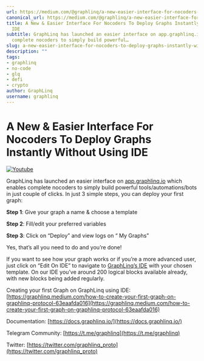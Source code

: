 ```yaml
---
url: https://medium.com/@graphlinq/a-new-easier-interface-for-nocoders-to-deploy-graphs-instantly-without-using-ide-fd7caa539447
canonical_url: https://medium.com/@graphlinq/a-new-easier-interface-for-nocoders-to-deploy-graphs-instantly-without-using-ide-fd7caa539447
title: A New & Easier Interface For Nocoders To Deploy Graphs Instantly Without Using
  IDE
subtitle: GraphLinq has launched an easier interface on app.graphlinq.io which enables
  complete nocoders to simply build powerful…
slug: a-new-easier-interface-for-nocoders-to-deploy-graphs-instantly-without-using-ide
description: ""
tags:
- graphlinq
- no-code
- glq
- defi
- crypto
author: GraphLinq
username: graphlinq
---
```


# A New & Easier Interface For Nocoders To Deploy Graphs Instantly Without Using IDE

[![Youtube](https://img.youtube.com/vi/VQn8hKl-BWM/hqdefault.jpg)](https://www.youtube.com/watch?v=VQn8hKl-BWM)

GraphLinq has launched an easier interface on [app.graphlinq.io](https://app.graphlinq.io/) which enables complete nocoders to simply build powerful tools/automations/bots in just couple of clicks. In just 3 simple steps, you can deploy your first graph:

**Step 1**: Give your graph a name & choose a template

**Step 2**: Fill/edit your preferred variables

**Step 3**: Click on “Deploy” and view logs on “ My Graphs”

Yes, that’s all you need to do and you’re done!

If you want to see how your graph works or if you’re a more advanced user, just click on “Edit On IDE” to navigate to [GraphLinq’s IDE](https://ide.graphlinq.io/) with your chosen template. On our IDE you’ve around 200 logical blocks available already, with new blocks being added regularly.

Creating your first Graph on GraphLinq using IDE: [https://graphlinq.medium.com/how-to-create-your-first-graph-on-graphlinq-protocol-63eaafda016](https://graphlinq.medium.com/how-to-create-your-first-graph-on-graphlinq-protocol-63eaafda016)

Documentation: [https://docs.graphlinq.io/](https://docs.graphlinq.io/)

Telegram Community: [https://t.me/graphlinq](https://t.me/graphlinq)

Twitter: [https://twitter.com/graphlinq_proto](https://twitter.com/graphlinq_proto)


